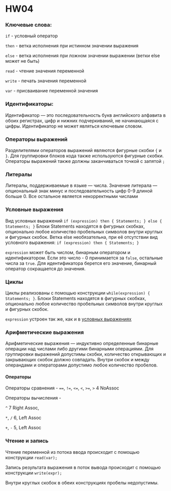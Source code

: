 # HW04

### Ключевые слова:

`if` - условный оператор

`then` - ветка исполнения при истинном значении выражения

`else` - ветка исполнения при ложном значении выражении (ветки else может не быть)

`read` - чтение значения переменной

`write` - печать значения переменной

`var` - присваивание переменной значения

### Идентификаторы:

Идентификатор — это последовательность букв английского алфавита в обоих регистрах, цифр и нижних подчеркиваний, не
начинающаяся с цифры. Идентификатор не может являться ключевым словом.

### Операторы выражений

Разделителями операторов выражений являются фигурные скобки `{` и `}`. Для группировки блоков кода также используются
фигурные скобки. Операторы выражений также должны заканчиваться точкой с запятой `;`

### Литералы

Литералы, поддерживаемые в языке — числа. Значение литерала — опциональный знак минус и последовательность цифр 0-9
длиной больше 0. Все остальное является некорректными числами

### Условные выражения

Вид условных выражений
`if (expression) then { Statements; } else { Statements; }`
Блоки Statements находятся в фигурных скобках, опционально любое количество пробельных символов внутри круглых и фигурных скобок. Ветка else
необязательна, при её отсутствии вид условного выражения: `if (expression) then { Statements; }`

`expression` может быть числом, бинарным оператором и идентификатором. Если это число - 0 принимается за `false`,
остальные числа за `true`. Для идентификатора берется его значение, бинарный оператор сокращается до значения.

### Циклы

Циклы реализованы с помощью конструкции `while(expression) { Statements; }`. Блоки Statements находятся в фигурных
скобках, опционально любое количество пробельных символов внутри круглых и фигурных скобок.

`expression` устроен так же, как и в [условных выражениях](#условные-выражения)

### Арифметические выражения

Арифметические выражения — индуктивно определенные бинарные операции над числами либо другими бинарными операциями. Для
группировки выражений допустимы скобки, количество открывающих и закрывающих скобок должно совпадать. Внутри скобок и
между операндами и операторами допустимо любое количество пробелов.

#### Операторы

Операторы сравнения - `==`, `!=`, `<=`, `<`, `>=`, `>` 4 NoAssoc

Операторы вычисления - 

`^` 7 Right Assoc,

`*`, `/` 6, Left Assoc

`+`, `-` 5, Left Assoc


### Чтение и запись

Чтение переменной из потока ввода происходит с помощью конструкции `read(var);`

Запись результата выражения в поток вывода происходит с помощью конструкции `write(expr);`

Внутри круглых скобок в обеих конструкциях пробелы недопустимы.

